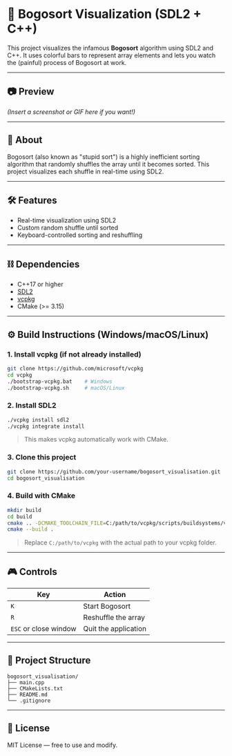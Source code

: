 # 🎲 Bogosort Visualization (SDL2 + C++)

This project visualizes the infamous **Bogosort** algorithm using SDL2 and C++. It uses colorful bars to represent array elements and lets you watch the (painful) process of Bogosort at work.

---

## 📷 Preview

_(Insert a screenshot or GIF here if you want!)_

---

## 🧠 About

Bogosort (also known as "stupid sort") is a highly inefficient sorting algorithm that randomly shuffles the array until it becomes sorted. This project visualizes each shuffle in real-time using SDL2.

---

## 🛠 Features

- Real-time visualization using SDL2
- Custom random shuffle until sorted
- Keyboard-controlled sorting and reshuffling

---

## ⛓ Dependencies

- C++17 or higher
- [SDL2](https://www.libsdl.org/)
- [vcpkg](https://github.com/microsoft/vcpkg)
- CMake (>= 3.15)

---

## ⚙️ Build Instructions (Windows/macOS/Linux)

### 1. Install vcpkg (if not already installed)

```bash
git clone https://github.com/microsoft/vcpkg
cd vcpkg
./bootstrap-vcpkg.bat    # Windows
./bootstrap-vcpkg.sh     # macOS/Linux
```

### 2. Install SDL2

```bash
./vcpkg install sdl2
./vcpkg integrate install
```

> This makes vcpkg automatically work with CMake.

### 3. Clone this project

```bash
git clone https://github.com/your-username/bogosort_visualisation.git
cd bogosort_visualisation
```

### 4. Build with CMake

```bash
mkdir build
cd build
cmake .. -DCMAKE_TOOLCHAIN_FILE=C:/path/to/vcpkg/scripts/buildsystems/vcpkg.cmake
cmake --build .
```

> Replace `C:/path/to/vcpkg` with the actual path to your vcpkg folder.

---

## 🎮 Controls

| Key | Action              |
|-----|---------------------|
| `K` | Start Bogosort      |
| `R` | Reshuffle the array |
| `ESC` or close window | Quit the application  |

---

## 📁 Project Structure

```
bogosort_visualisation/
├── main.cpp
├── CMakeLists.txt
├── README.md
└── .gitignore
```
---

## 📄 License

MIT License — free to use and modify.

